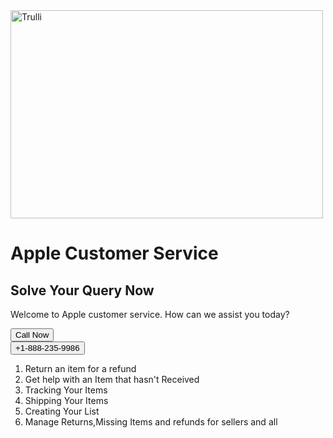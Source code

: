 <img src="https://img.freepik.com/free-icon/apple_318-565853.jpg?t=st=1692049883~exp=1692050483~hmac=c54e4bf2ec1fe8d7f96c1b36af87befbd9511bf49b18d126bae61c6d790994b8" alt="Trulli" width="500" height="333">
<h1>Apple Customer Service</h1>
	<h2>Solve Your Query Now</h2>
    <p>Welcome to Apple customer service. How can we assist you today?</p>
    
<a href="tel:+1-888-235-9986">    <button class="button">Call Now</button></a><br>
<a href="tel:+1-888-235-9986">    <button class="button">+1-888-235-9986</button></a>
    </center>
	<ol>
	<li>Return an item for a refund</li>
	<li>Get help with an Item that hasn't Received</li>
	<li>Tracking Your Items</li>
	<li>Shipping Your Items</li>
	<li>Creating Your List</li>
	<li>Manage Returns,Missing Items and refunds for sellers and all</li>
		
</ol>
